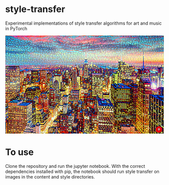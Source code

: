 # style-transfer

Experimental implementations of style transfer algorithms for art and music in PyTorch

![style-transfer.png](https://raw.githubusercontent.com/ja3067/style-transfer/master/samples/mosaicnyc.png)

# To use

Clone the repository and run the jupyter notebook. With the correct dependencies installed with pip, the notebook should run style transfer on images in the content and style directories.

